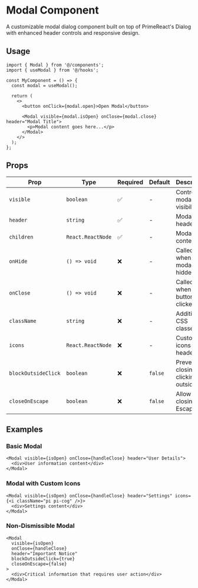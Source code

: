 # Modal Component

A customizable modal dialog component built on top of PrimeReact's Dialog with enhanced header controls and responsive design.

## Usage

```tsx
import { Modal } from '@/components';
import { useModal } from '@/hooks';

const MyComponent = () => {
  const modal = useModal();

  return (
    <>
      <button onClick={modal.open}>Open Modal</button>

      <Modal visible={modal.isOpen} onClose={modal.close} header="Modal Title">
        <p>Modal content goes here...</p>
      </Modal>
    </>
  );
};
```

## Props

| Prop                | Type              | Required | Default | Description                         |
| ------------------- | ----------------- | -------- | ------- | ----------------------------------- |
| `visible`           | `boolean`         | ✅       | -       | Controls modal visibility           |
| `header`            | `string`          | ✅       | -       | Modal header title                  |
| `children`          | `React.ReactNode` | ✅       | -       | Modal content                       |
| `onHide`            | `() => void`      | ❌       | -       | Called when modal is hidden         |
| `onClose`           | `() => void`      | ❌       | -       | Called when close button is clicked |
| `className`         | `string`          | ❌       | -       | Additional CSS classes              |
| `icons`             | `React.ReactNode` | ❌       | -       | Custom icons in header              |
| `blockOutsideClick` | `boolean`         | ❌       | `false` | Prevent closing by clicking outside |
| `closeOnEscape`     | `boolean`         | ❌       | `false` | Allow closing with Escape key       |

## Examples

### Basic Modal

```tsx
<Modal visible={isOpen} onClose={handleClose} header="User Details">
  <div>User information content</div>
</Modal>
```

### Modal with Custom Icons

```tsx
<Modal visible={isOpen} onClose={handleClose} header="Settings" icons={<i className="pi pi-cog" />}>
  <div>Settings content</div>
</Modal>
```

### Non-Dismissible Modal

```tsx
<Modal
  visible={isOpen}
  onClose={handleClose}
  header="Important Notice"
  blockOutsideClick={true}
  closeOnEscape={false}
>
  <div>Critical information that requires user action</div>
</Modal>
```
